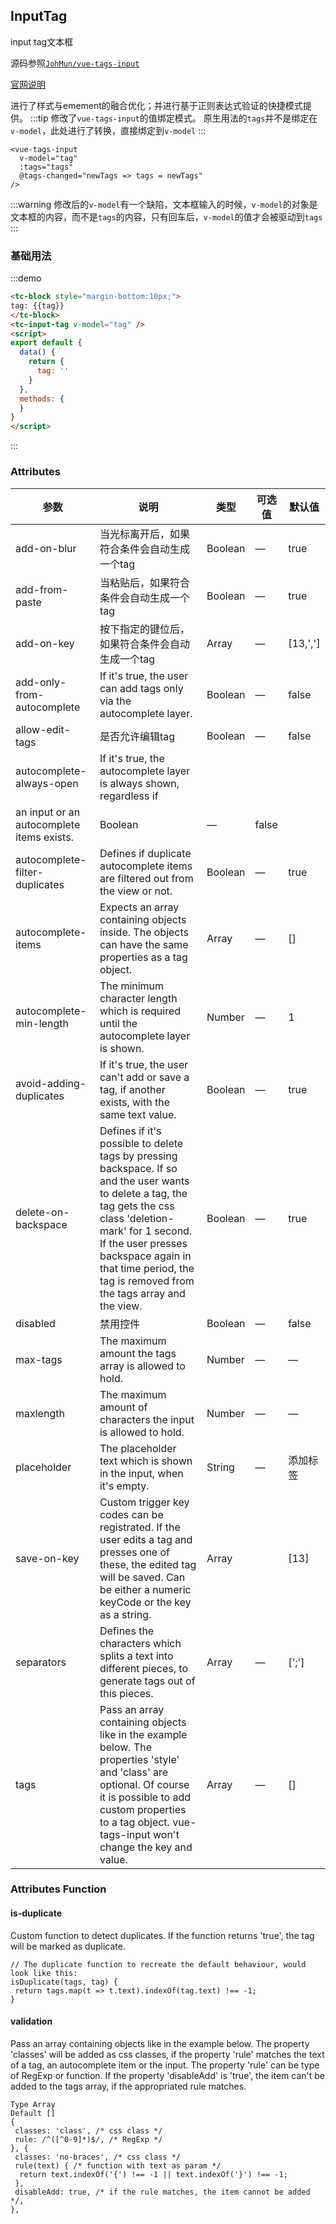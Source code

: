 ## InputTag
input tag文本框

源码参照[`JohMun/vue-tags-input`](https://github.com/JohMun/vue-tags-input)

[官网说明](http://www.vue-tags-input.com)

进行了样式与emement的融合优化；并进行基于正则表达式验证的快捷模式提供。
:::tip
修改了`vue-tags-input`的值绑定模式。
原生用法的`tags`并不是绑定在`v-model`，此处进行了转换，直接绑定到`v-model`
:::
```
<vue-tags-input
  v-model="tag"
  :tags="tags"
  @tags-changed="newTags => tags = newTags"
/>
```
:::warning
修改后的`v-model`有一个缺陷，文本框输入的时候，`v-model`的对象是文本框的内容，而不是`tags`的内容，只有回车后，`v-model`的值才会被驱动到`tags`
:::

### 基础用法
:::demo
```html
<tc-block style="margin-bottom:10px;">
tag: {{tag}}
</tc-block>
<tc-input-tag v-model="tag" />
<script>
export default {
  data() {
    return {
      tag: ''
    }
  },
  methods: {
  }
}
</script>
```
:::

### Attributes
| 参数 | 说明 | 类型 | 可选值 | 默认值   |
|------  |-----|---- |----- |---- |
| add-on-blur | 当光标离开后，如果符合条件会自动生成一个tag | Boolean | — | true |
| add-from-paste | 当粘贴后，如果符合条件会自动生成一个tag | Boolean | — | true |
| add-on-key | 按下指定的键位后，如果符合条件会自动生成一个tag | Array | — | [13,','] |
| add-only-from-autocomplete | If it's true, the user can add tags only via the autocomplete layer. | Boolean | — | false |
| allow-edit-tags | 是否允许编辑tag | Boolean | — | false |
| autocomplete-always-open | If it's true, the autocomplete layer is always shown, regardless if
 an input or an autocomplete items exists. | Boolean | — | false |
| autocomplete-filter-duplicates | Defines if duplicate autocomplete items are filtered out from the view or not. | Boolean | — | true |
| autocomplete-items | Expects an array containing objects inside. The objects can have the same properties as a tag object. | Array | — | [] |
| autocomplete-min-length | The minimum character length which is required until the autocomplete layer is shown. | Number | — | 1 |
| avoid-adding-duplicates | If it's true, the user can't add or save a tag, if another exists, with the same text value. | Boolean | — | true |
| delete-on-backspace | Defines if it's possible to delete tags by pressing backspace. If so and the user wants to delete a tag, the tag gets the css class 'deletion-mark' for 1 second. If the user presses backspace again in that time period, the tag is removed from the tags array and the view. | Boolean | — | true |
| disabled | 禁用控件 | Boolean | — | false |
| max-tags | The maximum amount the tags array is allowed to hold. | Number | — | — | 
| maxlength | The maximum amount of characters the input is allowed to hold. | Number | — | — | 
| placeholder | The placeholder text which is shown in the input, when it's empty. | String | — | 添加标签 | 
| save-on-key | Custom trigger key codes can be registrated. If the user edits a tag and presses one of these, the edited tag will be saved. Can be either a numeric keyCode or the key as a string. | Array |  | [13] | 
| separators | Defines the characters which splits a text into different pieces, to generate tags out of this pieces. | Array | — | [';'] | 
| tags | Pass an array containing objects like in the example below. The properties 'style' and 'class' are optional. Of course it is possible to add custom properties to a tag object. vue-tags-input won't change the key and value. | Array | — | [] | 

### Attributes Function
#### is-duplicate
Custom function to detect duplicates. If the function returns 'true', the tag will be marked as duplicate.
```
// The duplicate function to recreate the default behaviour, would look like this:
isDuplicate(tags, tag) {
 return tags.map(t => t.text).indexOf(tag.text) !== -1;
}
```
#### validation
Pass an array containing objects like in the example below.
 The property 'classes' will be added as css classes, if the property 'rule' matches the text
 of a tag, an autocomplete item or the input. The property 'rule' can be type of
 RegExp or function. If the property 'disableAdd' is 'true', the item can't be added
 to the tags array, if the appropriated rule matches.
```
Type Array
Default []
{
 classes: 'class', /* css class */
 rule: /^([^0-9]*)$/, /* RegExp */
}, {
 classes: 'no-braces', /* css class */
 rule(text) { /* function with text as param */
  return text.indexOf('{') !== -1 || text.indexOf('}') !== -1;
 },
 disableAdd: true, /* if the rule matches, the item cannot be added */,
},
```